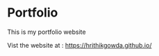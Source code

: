 # Portfolio
This is my portfolio website

Vist the website at : <a href="https://hrithikgowda.github.io/" target="_blank">https://hrithikgowda.github.io/</a>
